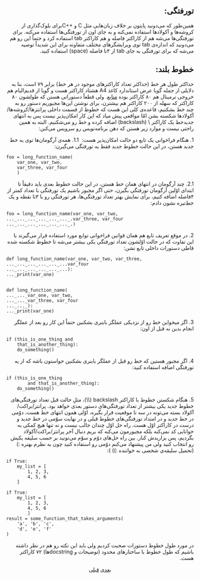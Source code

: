 <h2 align=right>‫تورفتگی:</h2>

<p align=right>‫همین‌طور که می‌دونید پایتون بر خلاف زبان‌هایی مثل C و ‭C++‬برای بلوک‌گذاری از کروشه‌ها و آکولاد‌ها استفاده نمی‌کنه و به جای اون از تورفتگی‌ها استفاده می‌کنه. برای تورفتگی‌ها می‌شه هم از کاراکتر فاصله و هم کاراکتر tab استفاده کرد و حتماً این رو هم می‌دونید که اندازه‌ی tab توی ویرایشگر‌های مختلف متفاوته برای این شدیداً توصیه می‌شه که برای تورفتگی به جای tab از ۴تا فاصله (space) استفاده کنید.</p>

<h2 align=right>‫خطوط بلند:</h2>

<p align=right>‫حداکثر طول هر خط (حداکثر تعداد کاراکتر‌های موجود در هر خط) برابر ۷۹ است، بنا به دلایلی از جمله گویا عرض استاندارد کاغذ A4 هشتاد کاراکتر هست و گویا از قدیم‌الیام هم خروجی ترمینال هم ‫۸۰ کاراکتر بوده <a href="https://twitter.com/VahidMaani/status/540191064230232064">منابع</a>. ولی قطعاً دستوراتی هستن که طولشون ۸۰ کاراکتر که سهله از ۲۰۰ کاراکتر هم بیشترن، برای نوشتن این‌ها مجبوریم دستور رو به چند خط بشکنیم، قاعده‌ی کلی این هست که خطوط از قسمت داخلی پرانتز‌ها/کروشه‌ها/آکولاد‌ها شکسته بشن امّا مواقعی پیش‌ میاد که این کار امکان‌پذیر نیست پس به انتهای جدیدخط یک کاراکتر \ (backslash) اضافه کرده و خط رو می‌شکنیم. البته به همین راحتی نیست و موارد زیر هستن که دهن برنامه‌نویس رو سرویس می‌کنن:</p>

<p align=right>‫1. هنگام فراخوانی یک تابع دو حالت امکان‌پذیر هست:
‫ 1.1. همه‌ی آرگومان‌ها توی یه خط جدید هستن،‌ در این حالت خطوط جدید فقط یه تورفتگی می‌گیرن:</p>

<pre><code>foo = long_function_name(
    var_one, var_two,
    var_three, var_four
    )
</code></pre>

<p align=right>‫2.1. چند آرگومان در انتهای همان خط هستن، در این حالت خطوط بعدی باید دقیقاً تا ابتدای اوّلین آرگومان تورفتگی بگیرن، حتی اگر مجبور باشیم یک تورفتگی با تعداد کمتر از ۴فاصله اضافه کنیم، برای نمایش بهتر تعداد تورفتگی‌ها، هر تورفتگی رو با ۳تا نقطه و یک خط‌تیره نشون دادم:</p>

<pre><code>foo = long_function_name(var_one, var_two,
..._..._..._..._..._..._.var_three, var_four
..._..._..._..._..._..._.)
</code></pre>

<p align=right>‫2. در موقع تعریف تابع هم همان قوانین فراخوانی توابع مورد استفاده قرار می‌گیرند با این تفاوت که در حالت اوّلشون تعداد تورفتگی یکی بیشتر می‌شه تا خطوط شکسته شده قاطی دستورات داخلی تابع نشن:</p>

<pre><code>def long_function_name(var_one, var_two, var_three,
..._..._..._..._..._...var_four
..._..._..._..._..._...):
..._print(var_one)


def long_function_name(
..._..._var_one, var_two,
..._..._var_three, var_four
..._..._):
..._print(var_one)
</code></pre>

<p align=right>‫3. اگر میخواین خط رو از نزدیکی عملگر باینری بشکنین حتماً این کار رو بعد از عملگر انجام بدین نه قبل از اون:</p>

<pre><code>if (this_is_one_thing and
    that_is_another_thing):
    do_something()
</code></pre>

<p align=right>‫4. اگر مجبور هستین که خط رو قبل از عملگر باینری بشکنین حواستون باشه که از یه تورفتگی اضافه استفاده کنید:</p>

<pre><code>if (this_is_one_thing
        and that_is_another_thing):
    do_something()
</code></pre>

<p align=right>‫5. هنگام شکستن خطوط با کاراکتر backslash (\\)، مثلِ حالت قبل تعداد تورفتگی‌های خطوط جدید یکی بیشتر از تعداد تورفتگی‌های دستور بعدی خواهد بود.
‫پرانتز/براکت/آکولاد بسته می‌تونه در سه تا موقعیت قرار بگیره، اوّلی همون انتهای خط هست،‌ دوّمی در خط جدید و در امتداد تورفتگی‌های خطوط قبلی و در نهایت سوّمی در خط جدید و درست در کاراکتر اوّل هست. راه حل اوّل چندان جالب نیست و نه تنها هیچ کمکی به خوانایی کد نمی‌کنه بلکه مجبورمون می‌کنه که بریم دنبال آخر پرانتز/براکت/آکولاد بگردیم، پس بزاریدش کنار. بین راه حل‌های دوّم و سوّم می‌تونید بر حسب سلیقه یکیش رو انتخاب کنید ولی من پیشنهاد می‌کنم دوّمی رو استفاده کنید چون به نظرم بهتره :) (تحمیل سلیقه‌ی شخصی به خواننده :)) ): </p>

<pre><code>if True:
    my_list = [
        1, 2, 3,
        4, 5, 6
    ]

if True:
    my_list = [
        1, 2, 3,
        4, 5, 6
        ]
result = some_function_that_takes_arguments(
    'a', 'b', 'c',
    'd', 'e', 'f'
)
</code></pre>

<p align=right>‫در مورد طول خطوط دستورات صحبت کردیم ولی باید این نکته رو هم در نظر داشته باشیم که طول خطوط با ساختار‌های محدود (توضیحات و docstringها) ۷۲ کاراکتر هست. </p>

<p align=center><a href="https://github.com/vahit/pep8-per/blob/master/partiii.md">بعدی</a> <a href="https://github.com/vahit/pep8-per/blob/master/partii.md">قبلی</a></p>
